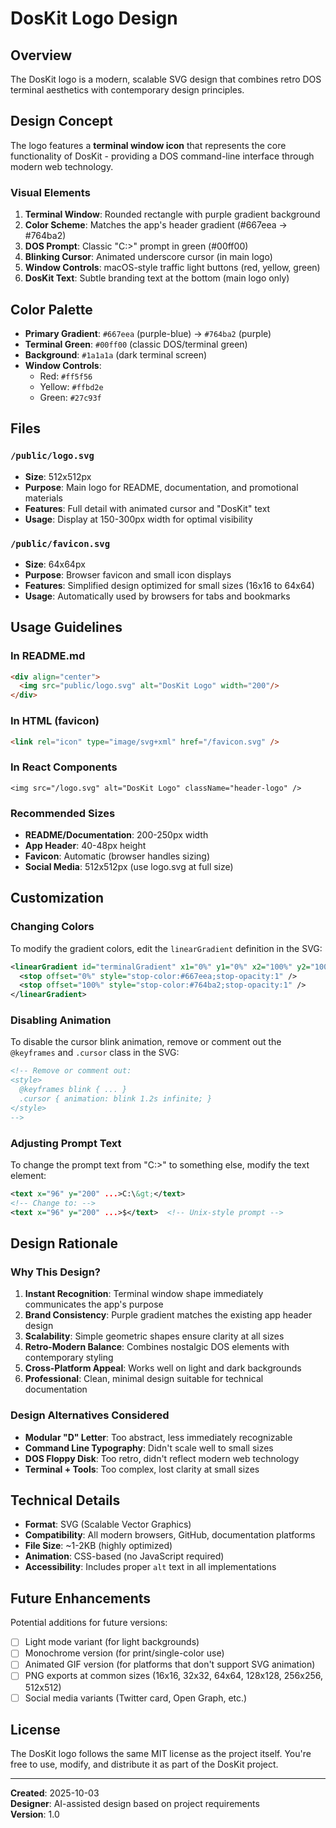# DosKit Logo Design

## Overview

The DosKit logo is a modern, scalable SVG design that combines retro DOS terminal aesthetics with contemporary design principles.

## Design Concept

The logo features a **terminal window icon** that represents the core functionality of DosKit - providing a DOS command-line interface through modern web technology.

### Visual Elements

1. **Terminal Window**: Rounded rectangle with purple gradient background
2. **Color Scheme**: Matches the app's header gradient (#667eea → #764ba2)
3. **DOS Prompt**: Classic "C:\>" prompt in green (#00ff00)
4. **Blinking Cursor**: Animated underscore cursor (in main logo)
5. **Window Controls**: macOS-style traffic light buttons (red, yellow, green)
6. **DosKit Text**: Subtle branding text at the bottom (main logo only)

## Color Palette

- **Primary Gradient**: `#667eea` (purple-blue) → `#764ba2` (purple)
- **Terminal Green**: `#00ff00` (classic DOS/terminal green)
- **Background**: `#1a1a1a` (dark terminal screen)
- **Window Controls**: 
  - Red: `#ff5f56`
  - Yellow: `#ffbd2e`
  - Green: `#27c93f`

## Files

### `/public/logo.svg`
- **Size**: 512x512px
- **Purpose**: Main logo for README, documentation, and promotional materials
- **Features**: Full detail with animated cursor and "DosKit" text
- **Usage**: Display at 150-300px width for optimal visibility

### `/public/favicon.svg`
- **Size**: 64x64px
- **Purpose**: Browser favicon and small icon displays
- **Features**: Simplified design optimized for small sizes (16x16 to 64x64)
- **Usage**: Automatically used by browsers for tabs and bookmarks

## Usage Guidelines

### In README.md
```markdown
<div align="center">
  <img src="public/logo.svg" alt="DosKit Logo" width="200"/>
</div>
```

### In HTML (favicon)
```html
<link rel="icon" type="image/svg+xml" href="/favicon.svg" />
```

### In React Components
```tsx
<img src="/logo.svg" alt="DosKit Logo" className="header-logo" />
```

### Recommended Sizes
- **README/Documentation**: 200-250px width
- **App Header**: 40-48px height
- **Favicon**: Automatic (browser handles sizing)
- **Social Media**: 512x512px (use logo.svg at full size)

## Customization

### Changing Colors

To modify the gradient colors, edit the `linearGradient` definition in the SVG:

```svg
<linearGradient id="terminalGradient" x1="0%" y1="0%" x2="100%" y2="100%">
  <stop offset="0%" style="stop-color:#667eea;stop-opacity:1" />
  <stop offset="100%" style="stop-color:#764ba2;stop-opacity:1" />
</linearGradient>
```

### Disabling Animation

To disable the cursor blink animation, remove or comment out the `@keyframes` and `.cursor` class in the SVG:

```svg
<!-- Remove or comment out:
<style>
  @keyframes blink { ... }
  .cursor { animation: blink 1.2s infinite; }
</style>
-->
```

### Adjusting Prompt Text

To change the prompt text from "C:\>" to something else, modify the text element:

```svg
<text x="96" y="200" ...>C:\&gt;</text>
<!-- Change to: -->
<text x="96" y="200" ...>$</text>  <!-- Unix-style prompt -->
```

## Design Rationale

### Why This Design?

1. **Instant Recognition**: Terminal window shape immediately communicates the app's purpose
2. **Brand Consistency**: Purple gradient matches the existing app header design
3. **Scalability**: Simple geometric shapes ensure clarity at all sizes
4. **Retro-Modern Balance**: Combines nostalgic DOS elements with contemporary styling
5. **Cross-Platform Appeal**: Works well on light and dark backgrounds
6. **Professional**: Clean, minimal design suitable for technical documentation

### Design Alternatives Considered

- **Modular "D" Letter**: Too abstract, less immediately recognizable
- **Command Line Typography**: Didn't scale well to small sizes
- **DOS Floppy Disk**: Too retro, didn't reflect modern web technology
- **Terminal + Tools**: Too complex, lost clarity at small sizes

## Technical Details

- **Format**: SVG (Scalable Vector Graphics)
- **Compatibility**: All modern browsers, GitHub, documentation platforms
- **File Size**: ~1-2KB (highly optimized)
- **Animation**: CSS-based (no JavaScript required)
- **Accessibility**: Includes proper `alt` text in all implementations

## Future Enhancements

Potential additions for future versions:

- [ ] Light mode variant (for light backgrounds)
- [ ] Monochrome version (for print/single-color use)
- [ ] Animated GIF version (for platforms that don't support SVG animation)
- [ ] PNG exports at common sizes (16x16, 32x32, 64x64, 128x128, 256x256, 512x512)
- [ ] Social media variants (Twitter card, Open Graph, etc.)

## License

The DosKit logo follows the same MIT license as the project itself. You're free to use, modify, and distribute it as part of the DosKit project.

---

**Created**: 2025-10-03  
**Designer**: AI-assisted design based on project requirements  
**Version**: 1.0

